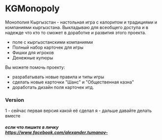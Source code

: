 # KGMonopoly

Монополия Кыргызстан -  настольная игра с калоритом и традициями и компаниями кыргызстана. Выкладываю для всеобщего доступа и в надежде что кто то сможет в доработке и развития этого проекта.

  - поле с кыргызстанскими компаниями
  - Полный набор карточек для игры
  - Фишки для игроков
  - Денежные купюры

Вы можете помочь проекту:
  - разрабатывать новые правила и типы игры
  - сделать новые карточки  "Шанс" и "Общественная казна"
  - доработать дизайн поля карточек итд.

### Version
1 -  сейчас первая версия какой её сделал я - дальше давайте делать вместе

##### если что пишите в личку https://www.facebook.com/alexander.tumanov-
